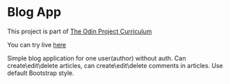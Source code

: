 # Blog App

This project is part of [The Odin Project Curriculum](https://www.theodinproject.com/paths/full-stack-ruby-on-rails/courses/ruby-on-rails/lessons/ruby-on-rails-ruby-on-rails)

You can try live [here](https://obscure-ridge-33485.herokuapp.com)

Simple blog application for one user(author) without auth. 
Can create\edit\delete articles, 
can create\edit\delete comments in articles. Use default Bootstrap style.

